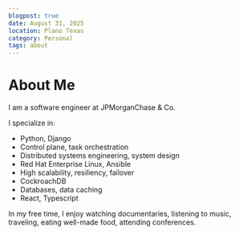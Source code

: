 ```yaml
---
blogpost: true
date: August 31, 2025
location: Plano Texas
category: Personal
tags: about
---
```


# About Me

I am a software engineer at JPMorganChase & Co. 

I specialize in:
* Python, Django
* Control plane, task orchestration
* Distributed systems engineering, system design
* Red Hat Enterprise Linux, Ansible
* High scalability, resiliency, failover
* CockroachDB
* Databases, data caching
* React, Typescript
  
In my free time, I enjoy watching documentaries, listening to music, traveling, eating well-made food, attending conferences.  
